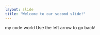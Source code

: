 ```yaml
---
layout: slide
title: "Welcome to our second slide!"
---
```

my code world
Use the left arrow to go back!
